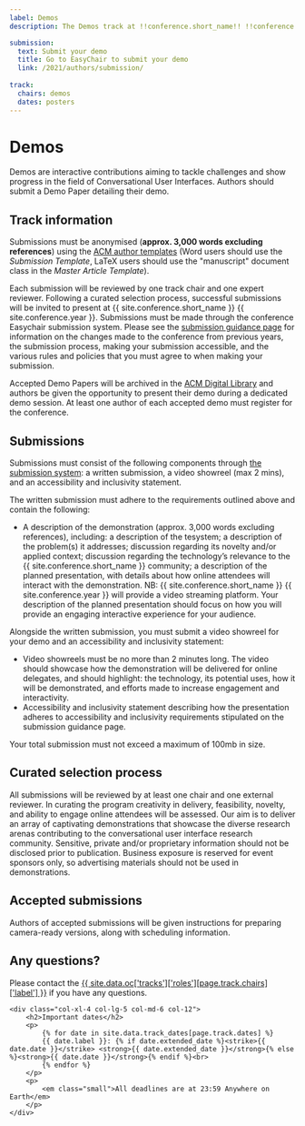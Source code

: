 ```yaml
---
label: Demos
description: The Demos track at !!conference.short_name!! !!conference.year!! allows authors to present interactive contributions aiming to tackle challenges and show progress in the field of Conversational User Interfaces. 

submission:
  text: Submit your demo
  title: Go to EasyChair to submit your demo
  link: /2021/authors/submission/
  
track:
  chairs: demos
  dates: posters
---
```


# Demos

Demos are interactive contributions aiming to tackle challenges and show progress in the field of Conversational User Interfaces. Authors should submit a Demo Paper detailing their demo.

<div class="row">
	<div class="col-xl-8 col-lg-7 col-md-6 col-12">
		<h2>Track information</h2>
		<p>
			Submissions must be anonymised (<strong>approx. 3,000 words excluding references</strong>) using the <a href="https://www.acm.org/publications/taps/word-template-workflow#h-2.-the-workflow-and-templates" title="ACM template information">ACM author templates</a> (Word users should use the <em>Submission Template</em>, LaTeX users should use the "manuscript" document class in the <em>Master Article Template</em>).
		</p>
		<p>
			Each submission will be reviewed by one track chair and one expert reviewer. Following a curated selection process, successful submissions will be invited to present at {{ site.conference.short_name }} {{ site.conference.year }}. Submissions must be made through the conference Easychair submission system.  Please see the <a href="{{ "/authors/submission-guidance/" | relative_url }}" title="Additional submission guidance for {{ site.conference.short_name }} {{ site.conference.year }}">submission guidance page</a> for information on the changes made to the conference from previous years, the submission process, making your submission accessible, and the various rules and policies that you must agree to when making your submission.
		</p>
		<p>
			Accepted Demo Papers will be archived in the <a href="http://dl.acm.org/" title="The ACM Digital Library">ACM Digital Library</a> and authors be given the opportunity to present their demo during a dedicated demo session. At least one author of each accepted demo must register for the conference.
		</p>
		<h2>Submissions</h2>
		<p>
			Submissions must consist of the following components through <a href="{{ "/authors/submission/" | relative_url }}" title="The submission system for {{ site.conference.short_name }} {{ site.conference.year }}">the submission system</a>: a written submission, a video showreel (max 2 mins), and an accessibility and inclusivity statement. 
		</p>
		<p>
			The written submission must adhere to the requirements outlined above and contain the following: 
			<ul>
				<li>
					A description of the demonstration (approx. 3,000 words excluding references), including: a description of the tesystem; a description of the problem(s) it addresses;  discussion regarding its novelty and/or applied context; discussion regarding the technology’s relevance to the {{ site.conference.short_name }} community; a description of the planned presentation, with details about how online attendees will interact with the demonstration. NB: {{ site.conference.short_name }} {{ site.conference.year }} will provide a video streaming platform. Your description of the planned presentation should focus on how you will provide an engaging interactive experience for your audience.
				</li>
			</ul>
		Alongside the written submission, you must submit a video showreel for your demo and an accessibility and inclusivity statement:
			<ul>
				<li>
					Video showreels must be no more than 2 minutes long. The video should showcase how the demonstration will be delivered for online delegates, and should highlight: the technology, its potential uses, how it will be demonstrated, and efforts made to increase engagement and interactivity.
				</li>
				<li>
					Accessibility and inclusivity statement describing how the presentation adheres to accessibility and inclusivity requirements stipulated on the submission guidance page.
				</li>
			</ul>
		</p>
		<p>
			Your total submission must not exceed a maximum of 100mb in size.
		</p>
		<h2>Curated selection process</h2>
		<p>
			All submissions will be reviewed by at least one chair and one external reviewer.  In curating the program creativity in delivery, feasibility, novelty, and ability to engage online attendees will be assessed. Our aim is to deliver an array of captivating demonstrations that showcase the diverse research arenas contributing to the conversational user interface research community. Sensitive, private and/or proprietary information should not be disclosed prior to publication. Business exposure is reserved for event sponsors only, so advertising materials should not be used in demonstrations. 
		</p>
		<h2>Accepted submissions</h2>
		<p>
			Authors of accepted submissions will be given instructions for preparing camera-ready versions, along with scheduling information.
		</p>
		<h2>Any questions?</h2>
		<p>
			Please contact the <a href="{{ site.data.oc['tracks']['roles'][page.track.chairs]['email'] }}" title="Contact the {{ site.conference.short_name }} {{ site.conference.year }} {{ site.data.oc['tracks']['roles'][page.track.chairs]['label'] }} if you have any questions">{{ site.data.oc['tracks']['roles'][page.track.chairs]['label'] }}</a> if you have any questions.
		</p>
	</div>

	<div class="col-xl-4 col-lg-5 col-md-6 col-12">
		<h2>Important dates</h2>
		<p>
			{% for date in site.data.track_dates[page.track.dates] %}
			{{ date.label }}: {% if date.extended_date %}<strike>{{ date.date }}</strike> <strong>{{ date.extended_date }}</strong>{% else %}<strong>{{ date.date }}</strong>{% endif %}<br>
			{% endfor %}
		</p>
		<p>
			<em class="small">All deadlines are at 23:59 Anywhere on Earth</em>
		</p>
	</div>
</div>
